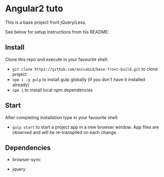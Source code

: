 Angular2 tuto
=============

This is a base project front jQuery/Less.  

See below for setup instructions from his README:

## Install

Clone this repo and execute in your favourite shell:

* `git clone https://github.com/anisabid/base-front-build.git` to clone project
* `npm i -g gulp` to install gulp globally (if you don't have it installed already)
* `npm i` to install local npm dependencies

## Start

After completing installation type in your favourite shell:

* `gulp start` to start a project app in a new browser window. App files are observed and will be re-transpiled on each change.

## Dependencies

* browser-sync
    
* jquery
